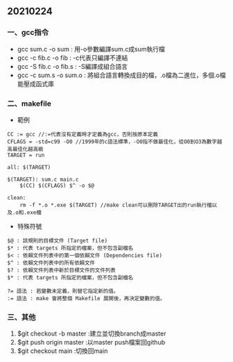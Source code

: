 ## 20210224
### 一、gcc指令
* gcc sum.c -o sum : 用-o參數編譯sum.c成sum執行檔 
* gcc -c fib.c -o fib : -c代表只編譯不連結
* gcc -S fib.c -o fib.s : -S編譯成組合語言
* gcc -c sum.s -o sum.o : 將組合語言轉換成目的檔，.o檔為二進位，多個.o檔能壓成函式庫

### 二、makefile
* 範例
```
CC := gcc //:=代表沒有定義時才定義為gcc，否則按原本定義
CFLAGS = -std=c99 -O0 //1999年的c語法標準，-O0指不做最佳化，從O0到O3為數字越高最佳化越高級
TARGET = run

all: $(TARGET)

$(TARGET): sum.c main.c
	$(CC) $(CFLAGS) $^ -o $@

clean:
	rm -f *.o *.exe $(TARGET) //make clean可以刪除TARGET出的run執行檔以及.o和.exe檔
```
* 特殊符號
```
$@ : 該規則的目標文件 (Target file)
$* : 代表 targets 所指定的檔案，但不包含副檔名
$< : 依賴文件列表中的第一個依賴文件 (Dependencies file)
$^ : 依賴文件列表中的所有依賴文件
$? : 依賴文件列表中新於目標文件的文件列表
$* : 代表 targets 所指定的檔案，但不包含副檔名

?= 語法 : 若變數未定義，則替它指定新的值。
:= 語法 : make 會將整個 Makefile 展開後，再決定變數的值。
```

### 三、其他
1. $git checkout -b master :建立並切換branch成master
2. $git push origin master :以master push檔案回github
3. $git checkout main :切換回main
